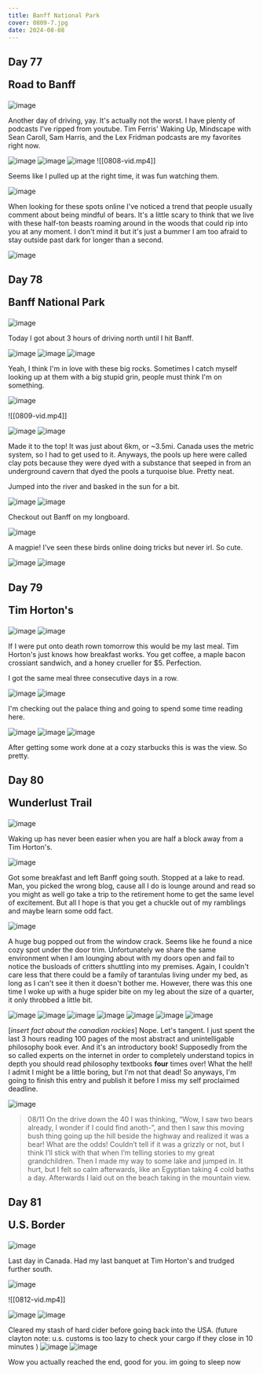 ```yaml
---
title: Banff National Park
cover: 0809-7.jpg
date: 2024-08-08
---
```


## Day 77 <p class="inline text-gray-700 ">Road to Banff</p>

![image](0808-1.jpg)

Another day of driving, yay. It's actually not the worst. I have plenty of podcasts I've ripped from youtube. Tim Ferris' Waking Up, Mindscape with Sean Caroll, Sam Harris, and the Lex Fridman podcasts are my favorites right now.

![image](0808-2.jpg)
![image](0808-3.jpg)
![image](0808-4.jpg)
![[0808-vid.mp4]]

Seems like I pulled up at the right time, it was fun watching them.

![image](0808-5.jpg)

When looking for these spots online I've noticed a trend that people usually comment about being mindful of bears. It's a little scary to think that we live with these half-ton beasts roaming around in the woods that could rip into you at any moment. I don't mind it but it's just a bummer I am too afraid to stay outside past dark for longer than a second.

![image](0808-6.jpg)

## Day 78 <p class="inline text-gray-700 ">Banff National Park</p>

![image](0809-1.jpg)

Today I got about 3 hours of driving north until I hit Banff.

![image](0809-2.jpg)
![image](0809-3.jpg)
![image](0809-4.jpg)

Yeah, I think I'm in love with these big rocks. Sometimes I catch myself looking up at them with a big stupid grin, people must think I'm on something.

![image](0809-5.jpg)

![[0809-vid.mp4]]

![image](0809-6.jpg)
![image](0809-7.jpg)

Made it to the top! It was just about 6km, or ~3.5mi. Canada uses the metric system, so I had to get used to it. Anyways, the pools up here were called clay pots because they were dyed with a substance that seeped in from an underground cavern that dyed the pools a turquoise blue. Pretty neat.

Jumped into the river and basked in the sun for a bit.

![image](0809-8.jpg)
![image](0809-9.jpg)

Checkout out Banff on my longboard. 

![image](0809-10.jpg)

A magpie! I've seen these birds online doing tricks but never irl. So cute.

![image](0809-11.jpg)
![image](0809-12.jpg)

## Day 79 <p class="inline text-gray-700 ">Tim Horton's</p>

![image](0810-1.jpg)
![image](0810-2.jpg)

If I were put onto death rown tomorrow this would be my last meal. Tim Horton's just knows how breakfast works. You get coffee, a maple bacon crossiant sandwich, and a honey crueller for $5. Perfection.

I got the same meal three consecutive days in a row.

![image](0810-3.jpg)
![image](0810-4.jpg)

I'm checking out the palace thing and going to spend some time reading here.

![image](0810-5.jpg)
![image](0810-6.jpg)
![image](0810-7.jpg)

After getting some work done at a cozy starbucks this is was the view. So pretty.

## Day 80 <p class="inline text-gray-700 ">Wunderlust Trail</p>

![image](0811-1.jpg)

Waking up has never been easier when you are half a block away from a Tim Horton's.

![image](0811-2.jpg)

Got some breakfast and left Banff going south. Stopped at a lake to read. Man, you picked the wrong blog, cause all I do is lounge around and read so you might as well go take a trip to the retirement home to get the same level of excitement. But all I hope is that you get a chuckle out of my ramblings and maybe learn some odd fact. 

![image](0811-3.jpg)

A huge bug popped out from the window crack. Seems like he found a nice cozy spot under the door trim. Unfortunately we share the same environment when I am lounging about with my doors open and fail to notice the busloads of critters shuttling into my premises. Again, I couldn't care less that there could be a family of tarantulas living under my bed, as long as I can't see it then it doesn't bother me. However, there was this one time I woke up with a huge spider bite on my leg about the size of a quarter, it only throbbed a little bit.

![image](0811-4.jpg)
![image](0811-5.jpg)
![image](0811-6.jpg)
![image](0811-7.jpg)
![image](0811-8.jpg)
![image](0811-9.jpg)
![image](0811-10.jpg)

[*insert fact about the canadian rockies*] Nope. Let's tangent. I just spent the last 3 hours reading 100 pages of the most abstract and unintelligable philosophy book ever. And it's an introductory book! Supposedly from the so called experts on the internet in order to completely understand topics in depth you should read philosophy textbooks **four** times over! What the hell! I admit I might be a little boring, but I'm not that dead! So anyways, I'm going to finish this entry and publish it before I miss my self proclaimed deadline. 

![image](0811-11.jpg)

> 08/11
> On the drive down the 40 I was thinking, “Wow, I saw two bears already, I wonder if I could find anoth-”, and then I saw this moving bush thing going up the hill beside the highway and realized it was a bear! What are the odds! Couldn’t tell if it was a grizzly or not, but I think I’ll stick with that when I’m telling stories to my great grandchildren. Then I made my way to some lake and jumped in. It hurt, but I felt so calm afterwards, like an Egyptian taking 4 cold baths a day. Afterwards I laid out on the beach taking in the mountain view. 

## Day 81 <p class="inline text-gray-700 ">U.S. Border</p>

![image](0812-1.jpg)

Last day in Canada. Had my last banquet at Tim Horton's and trudged further south.

![image](0812-2.jpg)

![[0812-vid.mp4]]

![image](0812-4.jpg)
![image](0812-5.png)

Cleared my stash of hard cider before going back into the USA. (future clayton note: u.s. customs is too lazy to check your cargo if they close in 10 minutes )
![image](0812-6.jpg)
![image](0812-7.jpg)



Wow you actually reached the end, good for you. im going to sleep now
